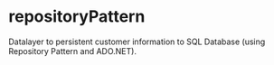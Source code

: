 # repositoryPattern
Datalayer to persistent customer information to SQL Database (using Repository Pattern and ADO.NET).
